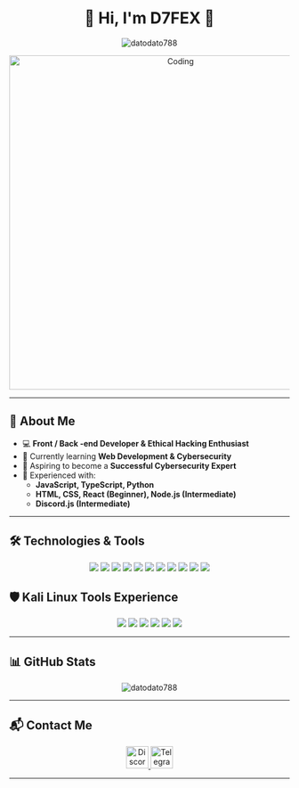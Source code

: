<h1 align="center">🚀 Hi, I'm D7FEX 👋</h1>

<p align="center">
  <img src="https://komarev.com/ghpvc/?username=datodato788&label=Profile%20views&color=0e75b6&style=flat" alt="datodato788" />
</p>

<p align="center">
  <img alt="Coding" width="600" src="https://media.giphy.com/media/qgQUggAC3Pfv687qPC/giphy.gif" />
</p>

---

## 🚀 About Me

- 💻 **Front / Back -end Developer & Ethical Hacking Enthusiast**
- 🌱 Currently learning **Web Development & Cybersecurity**
- 🎯 Aspiring to become a **Successful Cybersecurity Expert**
- 🔧 Experienced with:
  - **JavaScript, TypeScript, Python**
  - **HTML, CSS, React (Beginner), Node.js (Intermediate)**
  - **Discord.js (Intermediate)**

---

## 🛠️ Technologies & Tools

<p align="center">
  <img src="https://img.shields.io/badge/JavaScript-F7DF1E?style=for-the-badge&logo=javascript&logoColor=black" />
   <img src="https://img.shields.io/badge/Python-3776AB?style=for-the-badge&logo=python&logoColor=white" />
  <img src="https://img.shields.io/badge/TypeScript-3178C6?style=for-the-badge&logo=typescript&logoColor=white" />
  <img src="https://img.shields.io/badge/React-61DAFB?style=for-the-badge&logo=react&logoColor=black" />
  <img src="https://img.shields.io/badge/Node.js-43853D?style=for-the-badge&logo=node.js&logoColor=white" />
  <img src="https://img.shields.io/badge/HTML5-E34F26?style=for-the-badge&logo=html5&logoColor=white" />
  <img src="https://img.shields.io/badge/CSS3-1572B6?style=for-the-badge&logo=css3&logoColor=white" />
  <img src="https://img.shields.io/badge/Discord.js-5865F2?style=for-the-badge&logo=discord&logoColor=white" />
  <img src="https://img.shields.io/badge/Telegram%20Bot-26A5E4?style=for-the-badge&logo=telegram&logoColor=white" />
  <img src="https://img.shields.io/badge/Git-F05032?style=for-the-badge&logo=git&logoColor=white" />
  <img src="https://img.shields.io/badge/Linux-FCC624?style=for-the-badge&logo=linux&logoColor=black" />

</p>


## 🛡️ Kali Linux Tools Experience  

<p align="center">
  <img src="https://img.shields.io/badge/Aircrack--ng-00599C?style=for-the-badge&logo=kalilinux&logoColor=white" />
  <img src="https://img.shields.io/badge/Hydra-FF0000?style=for-the-badge&logo=kalilinux&logoColor=white" />
  <img src="https://img.shields.io/badge/John%20the%20Ripper-a69a32?style=for-the-badge&logo=kalilinux&logoColor=white" />
  <img src="https://img.shields.io/badge/Wireshark-1679A7?style=for-the-badge&logo=wireshark&logoColor=white" />
  <img src="https://img.shields.io/badge/Wifite-57bd57?style=for-the-badge&logo=kalilinux&logoColor=white" />
 <img src="https://img.shields.io/badge/Gobuster-FF6C37?style=for-the-badge&logo=go&logoColor=white" /> 
</p>

---

## 📊 GitHub Stats

<p align="center">
  <img src="https://github-readme-stats.vercel.app/api/top-langs?username=datodato788&show_icons=true&locale=en&layout=compact&theme=radical" alt="datodato788" />
</p>

---

## 📬 Contact Me

<p align="center">
  <a href="https://discord.com/users/885037314806530069" target="_blank">
    <img src="https://img.shields.io/static/v1?message=Discord&logo=discord&label=&color=7289DA&logoColor=white&labelColor=&style=for-the-badge" height="40" alt="Discord Profile" />
  </a>
  <a href="https://t.me/DaTooo_7" target="_blank">
    <img src="https://img.shields.io/static/v1?message=Telegram&logo=telegram&label=&color=26A5E4&logoColor=white&labelColor=&style=for-the-badge" height="40" alt="Telegram Profile" />
  </a>
</p>

---


